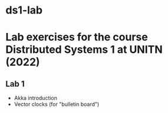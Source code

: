 # ds1-lab

# Lab exercises for the course Distributed Systems 1 at UNITN (2022)

## Lab 1
* Akka introduction
* Vector clocks (for "bulletin board")